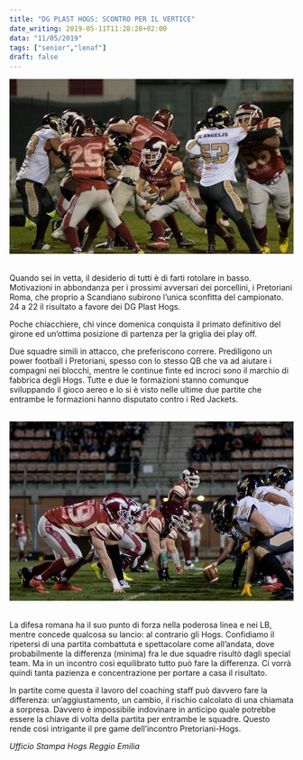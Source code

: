 ```yaml
---
title: "DG PLAST HOGS: SCONTRO PER IL VERTICE"
date_writing: 2019-05-11T11:28:28+02:00
data: "11/05/2019"
tags: ["senior","lenaf"]
draft: false
---
```


<center>
<img class="articolo" src="../img/2019/fiorillo.jpg">
</center>

<br/>  

Quando sei in vetta, il desiderio di tutti è di farti rotolare in basso. Motivazioni in abbondanza per i prossimi avversari dei porcellini, i Pretoriani Roma, che proprio a Scandiano subirono l’unica sconfitta del campionato. 24 a 22 il risultato a favore dei DG Plast Hogs.  
  
Poche chiacchiere, chi vince domenica conquista il primato definitivo del girone ed un’ottima posizione di partenza per la griglia dei play off.  
  
Due squadre simili in attacco, che preferiscono correre. Prediligono un power football i Pretoriani, spesso con lo stesso QB che va ad aiutare i compagni nei blocchi, mentre le continue finte ed incroci sono il marchio di fabbrica degli Hogs. Tutte e due le formazioni stanno comunque sviluppando il gioco aereo e lo si è visto nelle ultime due partite che entrambe le formazioni hanno disputato contro i Red Jackets.   

<br/> 

<center>
<img class="articolo" src="../img/2019/linea-difesa.jpg">
</center>

<br/>  

La difesa romana ha il suo punto di forza nella poderosa linea e nei LB, mentre concede qualcosa su lancio: al contrario gli Hogs. Confidiamo il ripetersi di una partita combattuta e spettacolare come all’andata, dove probabilmente la differenza (minima) fra le due squadre risultò dagli special team. Ma in un incontro così equilibrato tutto può fare la differenza. Ci vorrà quindi tanta  pazienza e concentrazione per portare a casa il risultato.  
  
In partite come questa il lavoro del coaching staff può davvero fare la differenza: un’aggiustamento, un cambio, il rischio calcolato di una chiamata a sorpresa. Davvero è impossibile indovinare in anticipo quale potrebbe essere la chiave di volta della partita per entrambe le squadre. Questo rende così intrigante il pre game dell’incontro Pretoriani-Hogs.  
  
  
*Ufficio Stampa Hogs Reggio Emilia*